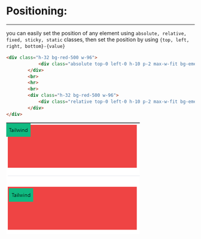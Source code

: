 <!-- @format -->

# Positioning:

---

you can easily set the position of any element using `absolute, relative, fixed, sticky, static` classes, then set the position by using `{top, left, right, bottom}-{value}`

```html
<div class="h-32 bg-red-500 w-96">
			<div class="absolute top-0 left-0 h-10 p-2 max-w-fit bg-emerald-500">Tailwind</div>
		</div>
		<br>
		<hr>
		<br>
		<div class="h-32 bg-red-500 w-96">
			<div class="relative top-0 left-0 h-10 p-2 max-w-fit bg-emerald-500">Tailwind</div>
		</div>
</div>

```

![Positioning](Images/Positioning.png)